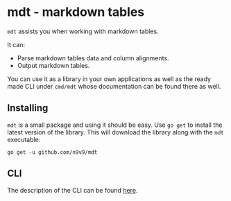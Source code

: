 # mdt - markdown tables

`mdt` assists you when working with markdown tables.

It can:

- Parse markdown tables data and column alignments.
- Output markdown tables.

You can use it as a library in your own applications as well as the ready made
CLI under `cmd/mdt` whose documentation can be found there as well.

## Installing

`mdt` is a small package and using it should be easy. Use `go get` to install
the latest version of the library. This will download the library along with the
`mdt` executable:

```
go get -u github.com/n9v9/mdt
```

## CLI

The description of the CLI can be found [here](cmd/mdt).
